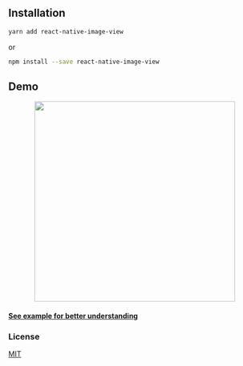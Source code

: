 ## Installation

```bash
yarn add react-native-image-view
```

or

```bash
npm install --save react-native-image-view
```

## Demo

<p align="center">
  <img src="https://raw.githubusercontent.com/antonKalinin/react-native-image-view/master/static/demoV2.gif" height="400" />
</p>

#### [See example for better understanding](https://github.com/antonKalinin/react-native-image-view/blob/master/example/App.js)

### License
  [MIT](LICENSE)
